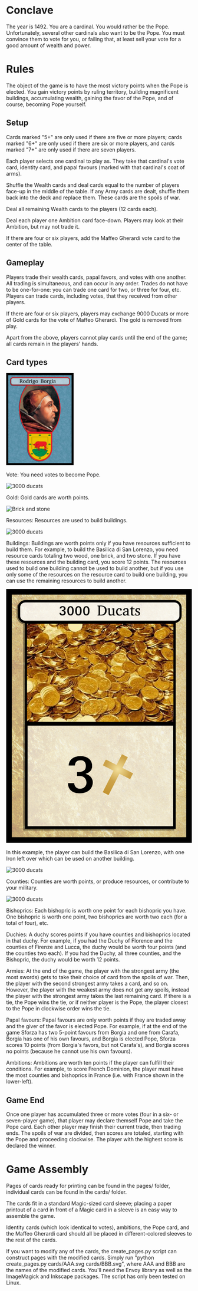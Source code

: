 Conclave
========

The year is 1492. You are a cardinal. You would rather be the Pope. Unfortunately, several other cardinals also want to be the Pope. You must convince them to vote for you, or failing that, at least sell your vote for a good amount of wealth and power.

Rules
=====

The object of the game is to have the most victory points when the Pope is elected. You gain victory points by ruling territory, building magnificent buildings, accumulating wealth, gaining the favor of the Pope, and of course, becoming Pope yourself.

Setup
-----

Cards marked "5+" are only used if there are five or more players; cards marked "6+" are only used if there are six or more players, and cards marked "7+" are only used if there are seven players.

Each player selects one cardinal to play as. They take that cardinal's vote card, identity card, and papal favours (marked with that cardinal's coat of arms).

Shuffle the Wealth cards and deal cards equal to the number of players face-up in the middle of the table. If any Army cards are dealt, shuffle them back into the deck and replace them. These cards are the spoils of war.

Deal all remaining Wealth cards to the players (12 cards each).

Deal each player one Ambition card face-down. Players may look at their Ambition, but may not trade it.

If there are four or six players, add the Maffeo Gherardi vote card to the center of the table.

Gameplay
--------

Players trade their wealth cards, papal favors, and votes with one another. All trading is simultaneous, and can occur in any order. Trades do not have to be one-for-one: you can trade one card for two, or three for four, etc. Players can trade cards, including votes, that they received from other players.

If there are four or six players, players may exchange 9000 Ducats or more of Gold cards for the vote of Maffeo Gherardi. The gold is removed from play.

Apart from the above, players cannot play cards until the end of the game; all cards remain in the players' hands.

Card types
----------

<img src="examples/v_borgia.svg.png" style="height:250px;">

Vote: You need votes to become Pope.

![3000 ducats](http://andrewebert.github.io/examples/g_3_ducats.svg.png)

Gold: Gold cards are worth points.

![Brick and stone](//andrewebert.github.io/examples/g_3_ducats.svg.png)

Resources: Resources are used to build buildings. 

![3000 ducats](andrewebert.github.io/examples/g_3_ducats.svg.png)

Buildings: Buildings are worth points only if you have resources sufficient to build them. For example, to build the Basilica di San Lorenzo, you need resource cards totaling two wood, one brick, and two stone. If you have these resources and the building card, you score 12 points. The resources used to build one building cannot be used to build another, but if you use only some of the resources on the resource card to build one building, you can use the remaining resources to build another.

![3000 ducats](examples/g_3_ducats.svg.png)

In this example, the player can build the Basilica di San Lorenzo, with one Iron left over which can be used on another building.

![3000 ducats](andrewebert.github.io/examples/g_3_ducats.svg.png)

Counties: Counties are worth points, or produce resources, or contribute to your military.

![3000 ducats](andrewebert.github.io/examples/g_3_ducats.svg.png)

Bishoprics: Each bishopric is worth one point for each bishopric you have. One bishopric is worth one point, two bishoprics are worth two each (for a total of four), etc.

Duchies: A duchy scores points if you have counties and bishoprics located in that duchy. For example, if you had the Duchy of Florence and the counties of Firenze and Lucca, the duchy would be worth four points (and the counties two each). If you had the Duchy, all three counties, and the Bishopric, the duchy would be worth 12 points.

Armies: At the end of the game, the player with the strongest army (the most swords) gets to take their choice of card from the spoils of war. Then, the player with the second strongest army takes a card, and so on. However, the player with the weakest army does not get any spoils, instead the player with the strongest army takes the last remaining card. If there is a tie, the Pope wins the tie, or if neither player is the Pope, the player closest to the Pope in clockwise order wins the tie.

Papal favours: Papal favours are only worth points if they are traded away and the giver of the favor is elected Pope. For example, if at the end of the game Sforza has two 5-point favours from Borgia and one from Carafa, Borgia has one of his own favours, and Borgia is elected Pope, Sforza scores 10 points (from Borgia's favors, but not Carafa's), and Borgia scores no points (because he cannot use his own favours).

Ambitions: Ambitions are worth ten points if the player can fulfill their conditions. For example, to score French Dominion, the player must have the most counties and bishoprics in France (i.e. with France shown in the lower-left).

Game End
--------

Once one player has accumulated three or more votes (four in a six- or seven-player game), that player may declare themself Pope and take the Pope card. Each other player may finish their current trade, then trading ends. The spoils of war are divided, then scores are totaled, starting with the Pope and proceeding clockwise. The player with the highest score is declared the winner.


Game Assembly
=============

Pages of cards ready for printing can be found in the pages/ folder, individual cards can be found in the cards/ folder.

The cards fit in a standard Magic-sized card sleeve; placing a paper printout of a card in front of a Magic card in a sleeve is an easy way to assemble the game.

Identity cards (which look identical to votes), ambitions, the Pope card, and the Maffeo Gherardi card should all be placed in different-colored sleeves to the rest of the cards.

If you want to modify any of the cards, the create\_pages.py script can construct pages with the modified cards. Simply run "python create\_pages.py cards/AAA.svg cards/BBB.svg", where AAA and BBB are the names of the modified cards. You'll need the Envoy library as well as the ImageMagick and Inkscape packages. The script has only been tested on Linux.
